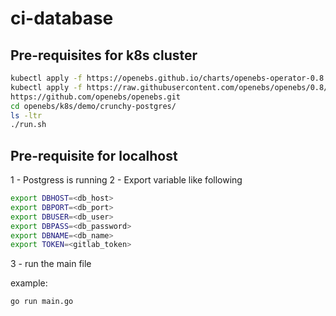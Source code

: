 # ci-database

## Pre-requisites for k8s cluster

```bash
kubectl apply -f https://openebs.github.io/charts/openebs-operator-0.8.0.yaml
kubectl apply -f https://raw.githubusercontent.com/openebs/openebs/0.8/k8s/openebs-storageclasses.yaml
https://github.com/openebs/openebs.git
cd openebs/k8s/demo/crunchy-postgres/
ls -ltr
./run.sh
```

## Pre-requisite for localhost

1 - Postgress is running
2 - Export variable like following

```bash
export DBHOST=<db_host>
export DBPORT=<db_port>
export DBUSER=<db_user>
export DBPASS=<db_password>
export DBNAME=<db_name>
export TOKEN=<gitlab_token>
```

3 - run the main file

example:

```bash
go run main.go
```